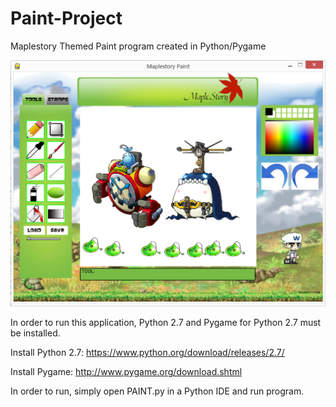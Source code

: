 Paint-Project
=============

Maplestory Themed Paint program created in Python/Pygame

![Alt text](gameplay.png "Screenshot")

In order to run this application, Python 2.7 and Pygame for Python 2.7 must be installed. 

Install Python 2.7:
https://www.python.org/download/releases/2.7/

Install Pygame:
http://www.pygame.org/download.shtml

In order to run, simply open PAINT.py in a Python IDE and run program.
